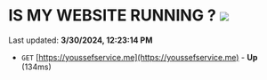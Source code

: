# IS MY WEBSITE RUNNING ? [![](https://img.shields.io/static/v1?label=Sponsor&message=%E2%9D%A4&logo=GitHub&color=%23fe8e86)](https://github.com/sponsors/<username>)

Last updated: **3/30/2024, 12:23:14 PM**

- `GET` [https://youssefservice.me](https://youssefservice.me) - **Up** (134ms)
